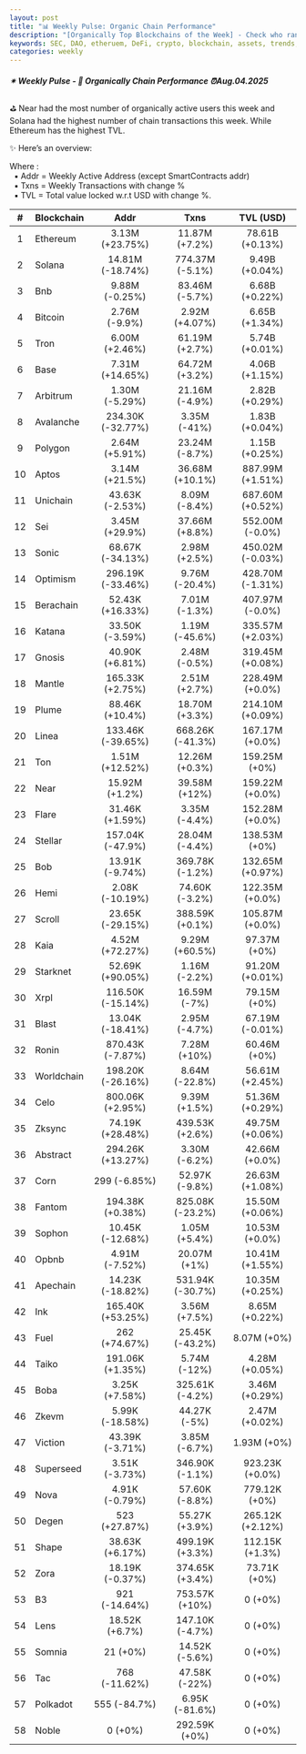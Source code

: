 ```yaml
---
layout: post
title: "📊 Weekly Pulse: Organic Chain Performance"
description: "[Organically Top Blockchains of the Week] - Check who ranked first this week in address, transactions and TVL"
keywords: SEC, DAO, etheruem, DeFi, crypto, blockchain, assets, trends, market, bitcoin, trading
categories: weekly
---
```


##### ✴ Weekly Pulse - 📌 *Organically Chain Performance ⏰Aug.04.2025*

⛳ Near had the most number of organically active users this week and Solana had the highest number of chain transactions this week. While Ethereum has the highest TVL.

✨ Here’s an overview:

Where :  
&nbsp; ▪ Addr = Weekly Active Address (except SmartContracts addr)  
&nbsp; ▪ Txns = Weekly Transactions with change %  
&nbsp; ▪ TVL = Total value locked w.r.t USD with change %.  

| # | Blockchain |   Addr   |   Txns  | TVL (USD) |
|:-:|:-----------|:--------:|:-------:|:---------:|
|1 | Ethereum | 3.13M (+23.75%) | 11.87M (+7.2%) | 78.61B (+0.13%) |
|2 | Solana | 14.81M (-18.74%) | 774.37M (-5.1%) | 9.49B (+0.04%) |
|3 | Bnb | 9.88M (-0.25%) | 83.46M (-5.7%) | 6.68B (+0.22%) |
|4 | Bitcoin | 2.76M (-9.9%) | 2.92M (+4.07%) | 6.65B (+1.34%) |
|5 | Tron | 6.00M (+2.46%) | 61.19M (+2.7%) | 5.74B (+0.01%) |
|6 | Base | 7.31M (+14.65%) | 64.72M (+3.2%) | 4.06B (+1.15%) |
|7 | Arbitrum | 1.30M (-5.29%) | 21.16M (-4.9%) | 2.82B (+0.29%) |
|8 | Avalanche | 234.30K (-32.77%) | 3.35M (-41%) | 1.83B (+0.04%) |
|9 | Polygon | 2.64M (+5.91%) | 23.24M (-8.7%) | 1.15B (+0.25%) |
|10 | Aptos | 3.14M (+21.5%) | 36.68M (+10.1%) | 887.99M (+1.51%) |
|11 | Unichain | 43.63K (-2.53%) | 8.09M (-8.4%) | 687.60M (+0.52%) |
|12 | Sei | 3.45M (+29.9%) | 37.66M (+8.8%) | 552.00M (-0.0%) |
|13 | Sonic | 68.67K (-34.13%) | 2.98M (+2.5%) | 450.02M (-0.03%) |
|14 | Optimism | 296.19K (-33.46%) | 9.76M (-20.4%) | 428.70M (-1.31%) |
|15 | Berachain | 52.43K (+16.33%) | 7.01M (-1.3%) | 407.97M (-0.0%) |
|16 | Katana | 33.50K (-3.59%) | 1.19M (-45.6%) | 335.57M (+2.03%) |
|17 | Gnosis | 40.90K (+6.81%) | 2.48M (-0.5%) | 319.45M (+0.08%) |
|18 | Mantle | 165.33K (+2.75%) | 2.51M (+2.7%) | 228.49M (+0.0%) |
|19 | Plume | 88.46K (+10.4%) | 18.70M (+3.3%) | 214.10M (+0.09%) |
|20 | Linea | 133.46K (-39.65%) | 668.26K (-41.3%) | 167.17M (+0.0%) |
|21 | Ton | 1.51M (+12.52%) | 12.26M (+0.3%) | 159.25M (+0%) |
|22 | Near | 15.92M (+1.2%) | 39.58M (+12%) | 159.22M (+0.0%) |
|23 | Flare | 31.46K (+1.59%) | 3.35M (-4.4%) | 152.28M (+0.0%) |
|24 | Stellar | 157.04K (-47.9%) | 28.04M (-4.4%) | 138.53M (+0%) |
|25 | Bob | 13.91K (-9.74%) | 369.78K (-1.2%) | 132.65M (+0.97%) |
|26 | Hemi | 2.08K (-10.19%) | 74.60K (-3.2%) | 122.35M (+0.0%) |
|27 | Scroll | 23.65K (-29.15%) | 388.59K (+0.1%) | 105.87M (+0.0%) |
|28 | Kaia | 4.52M (+72.27%) | 9.29M (+60.5%) | 97.37M (+0%) |
|29 | Starknet | 52.69K (+90.05%) | 1.16M (-2.2%) | 91.20M (+0.01%) |
|30 | Xrpl | 116.50K (-15.14%) | 16.59M (-7%) | 79.15M (+0%) |
|31 | Blast | 13.04K (-18.41%) | 2.95M (-4.7%) | 67.19M (-0.01%) |
|32 | Ronin | 870.43K (-7.87%) | 7.28M (+10%) | 60.46M (+0%) |
|33 | Worldchain | 198.20K (-26.16%) | 8.64M (-22.8%) | 56.61M (+2.45%) |
|34 | Celo | 800.06K (+2.95%) | 9.39M (+1.5%) | 51.36M (+0.29%) |
|35 | Zksync | 74.19K (+28.48%) | 439.53K (+2.6%) | 49.75M (+0.06%) |
|36 | Abstract | 294.26K (+13.27%) | 3.30M (-6.2%) | 42.66M (+0.0%) |
|37 | Corn | 299 (-6.85%) | 52.97K (-9.8%) | 26.63M (+1.08%) |
|38 | Fantom | 194.38K (+0.38%) | 825.08K (-23.2%) | 15.50M (+0.06%) |
|39 | Sophon | 10.45K (-12.68%) | 1.05M (+5.4%) | 10.53M (+0.0%) |
|40 | Opbnb | 4.91M (-7.52%) | 20.07M (+1%) | 10.41M (+1.55%) |
|41 | Apechain | 14.23K (-18.82%) | 531.94K (-30.7%) | 10.35M (+0.25%) |
|42 | Ink | 165.40K (+53.25%) | 3.56M (+7.5%) | 8.65M (+0.22%) |
|43 | Fuel | 262 (+74.67%) | 25.45K (-43.2%) | 8.07M (+0%) |
|44 | Taiko | 191.06K (+1.35%) | 5.74M (-12%) | 4.28M (+0.05%) |
|45 | Boba | 3.25K (+7.58%) | 325.61K (-4.2%) | 3.46M (+0.29%) |
|46 | Zkevm | 5.99K (-18.58%) | 44.27K (-5%) | 2.47M (+0.02%) |
|47 | Viction | 43.39K (-3.71%) | 3.85M (-6.7%) | 1.93M (+0%) |
|48 | Superseed | 3.51K (-3.73%) | 346.90K (-1.1%) | 923.23K (+0.0%) |
|49 | Nova | 4.91K (-0.79%) | 57.60K (-8.8%) | 779.12K (+0%) |
|50 | Degen | 523 (+27.87%) | 55.27K (+3.9%) | 265.12K (+2.12%) |
|51 | Shape | 38.63K (+6.17%) | 499.19K (+3.3%) | 112.15K (+1.3%) |
|52 | Zora | 18.19K (-0.37%) | 374.65K (+3.4%) | 73.71K (+0%) |
|53 | B3 | 921 (-14.64%) | 753.57K (+10%) | 0 (+0%) |
|54 | Lens | 18.52K (+6.7%) | 147.10K (-4.7%) | 0 (+0%) |
|55 | Somnia | 21 (+0%) | 14.52K (-5.6%) | 0 (+0%) |
|56 | Tac | 768 (-11.62%) | 47.58K (-22%) | 0 (+0%) |
|57 | Polkadot | 555 (-84.7%) | 6.95K (-81.6%) | 0 (+0%) |
|58 | Noble | 0 (+0%) | 292.59K (+0%) | 0 (+0%) |
